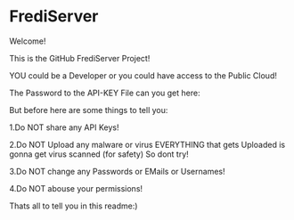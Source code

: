# FrediServer
Welcome!

This is the GitHub FrediServer Project!

YOU could be a Developer or you could have access to the Public Cloud!

The Password to the API-KEY File can you get here:

But before here are some things to tell you:

1.Do NOT share any API Keys!

2.Do NOT Upload any malware or virus EVERYTHING that gets Uploaded is gonna get virus scanned (for safety) So dont try!

3.Do NOT change any Passwords or EMails or Usernames!

4.Do NOT abouse your permissions!

Thats all to tell you in this readme:)

